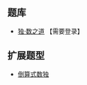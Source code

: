 ## 题库
- [独·数之道](http://www.sudokufans.org.cn/lx/game.index.php?type=cs) 【需要登录】

## 扩展题型
- [倒算式数独](倒算式数独.md)